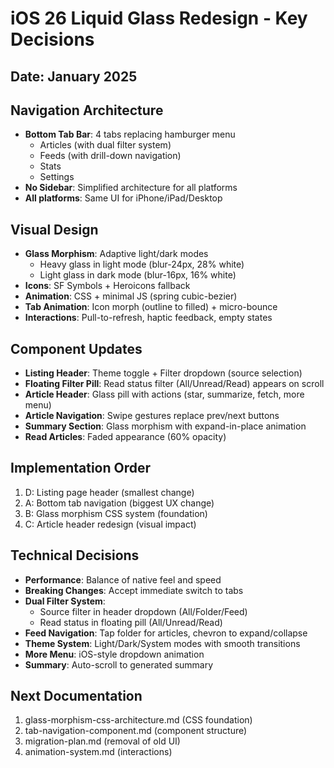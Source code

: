 # iOS 26 Liquid Glass Redesign - Key Decisions

## Date: January 2025

## Navigation Architecture
- **Bottom Tab Bar**: 4 tabs replacing hamburger menu
  - Articles (with dual filter system)
  - Feeds (with drill-down navigation)  
  - Stats
  - Settings
- **No Sidebar**: Simplified architecture for all platforms
- **All platforms**: Same UI for iPhone/iPad/Desktop

## Visual Design
- **Glass Morphism**: Adaptive light/dark modes
  - Heavy glass in light mode (blur-24px, 28% white)
  - Light glass in dark mode (blur-16px, 16% white)
- **Icons**: SF Symbols + Heroicons fallback
- **Animation**: CSS + minimal JS (spring cubic-bezier)
- **Tab Animation**: Icon morph (outline to filled) + micro-bounce
- **Interactions**: Pull-to-refresh, haptic feedback, empty states

## Component Updates
- **Listing Header**: Theme toggle + Filter dropdown (source selection)
- **Floating Filter Pill**: Read status filter (All/Unread/Read) appears on scroll
- **Article Header**: Glass pill with actions (star, summarize, fetch, more menu)
- **Article Navigation**: Swipe gestures replace prev/next buttons
- **Summary Section**: Glass morphism with expand-in-place animation
- **Read Articles**: Faded appearance (60% opacity)

## Implementation Order
1. D: Listing page header (smallest change)
2. A: Bottom tab navigation (biggest UX change)  
3. B: Glass morphism CSS system (foundation)
4. C: Article header redesign (visual impact)

## Technical Decisions
- **Performance**: Balance of native feel and speed
- **Breaking Changes**: Accept immediate switch to tabs
- **Dual Filter System**: 
  - Source filter in header dropdown (All/Folder/Feed)
  - Read status in floating pill (All/Unread/Read)
- **Feed Navigation**: Tap folder for articles, chevron to expand/collapse
- **Theme System**: Light/Dark/System modes with smooth transitions
- **More Menu**: iOS-style dropdown animation
- **Summary**: Auto-scroll to generated summary

## Next Documentation
1. glass-morphism-css-architecture.md (CSS foundation)
2. tab-navigation-component.md (component structure)
3. migration-plan.md (removal of old UI)
4. animation-system.md (interactions)